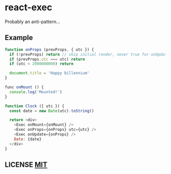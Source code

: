 # react-exec
Probably an anti-pattern...

## Example
``` js
function onProps (prevProps, { utc }) {
  if (!prevProps) return // skip initial render, never true for onUpdate
  if (prevProps.utc === utc) return
  if (utc < 2000000000) return

  document.title = 'Happy billennium'
}

func onMount () {
  console.log('Mounted!')
}

function Clock ({ utc }) {
  const date = new Date(utc).toString()

  return <div>
    <Exec onMount={onMount} />
    <Exec onProps={onProps} utc={utc} />
    <Exec onUpdate={onProps} />
    Date: {date}
  </div>
}
```

## LICENSE [MIT](LICENSE)
